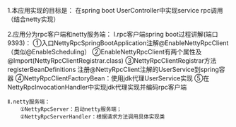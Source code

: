 1.本应用实现的目标是：
    在spring boot UserController中实现service rpc调用（结合netty实现）
    
2.应用分为rpc客户端和netty服务端：
    Ⅰ.rpc客户端spring boot过程讲解(端口9393)：
        ①入口NettyRpcSpringBootApplication注解@EnableNettyRpcClient（类似@EnableScheduling）
        ②EnableNettyRpcClient有两个属性及@Import(NettyRpcClientRegistrar.class)
        ③NettyRpcClientRegistrar方法registerBeanDefinitions  注册@NettyRpcClient注解的UserService到spring容器
        ④NettyRpcClientFactoryBean：使用jdk代理UserService实现
        ⑤在NettyRpcInvocationHandler中实现jdk代理实现并编码rpc客户端
    
    Ⅱ.netty服务端：
        ①NettyRpcServer：启动netty服务端；
        ②NettyRpcServerHandler：根据请求方法调用具体实现类